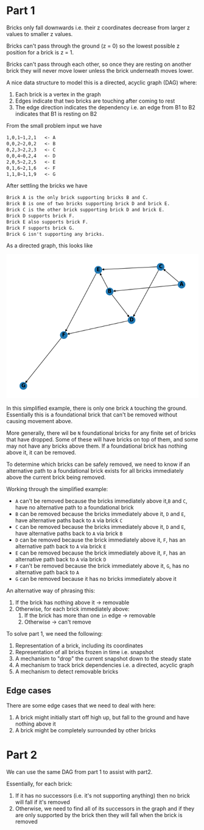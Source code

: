 # Part 1

Bricks only fall downwards i.e. their z coordinates decrease from larger z values to smaller z values.

Bricks can't pass through the ground (z = 0) so the lowest possible z position for a brick is z = 1.

Bricks can't pass through each other, so once they are resting on another brick they will never move lower unless the brick underneath moves lower.

A nice data structure to model this is a directed, acyclic graph (DAG) where:

1. Each brick is a vertex in the graph
2. Edges indicate that two bricks are touching after coming to rest
3. The edge direction indicates the dependency i.e. an edge from B1 to B2 indicates that B1 is resting on B2

From the small problem input we have

```text
1,0,1~1,2,1   <- A
0,0,2~2,0,2   <- B
0,2,3~2,2,3   <- C
0,0,4~0,2,4   <- D
2,0,5~2,2,5   <- E
0,1,6~2,1,6   <- F
1,1,8~1,1,9   <- G
```

After settling the bricks we have

```text
Brick A is the only brick supporting bricks B and C.
Brick B is one of two bricks supporting brick D and brick E.
Brick C is the other brick supporting brick D and brick E.
Brick D supports brick F.
Brick E also supports brick F.
Brick F supports brick G.
Brick G isn't supporting any bricks.
```

As a directed graph, this looks like

![DAG](dag.png)

In this simplified example, there is only one brick `A` touching the ground.
Essentially this is a foundational brick that can't be removed without causing movement above.

More generally, there wil be `N` foundational bricks for any finite set of bricks that have dropped.
Some of these will have bricks on top of them, and some may not have any bricks above them. 
If a foundational brick has nothing above it, it can be removed.

To determine which bricks can be safely removed, we need to know if an alternative path to a foundational brick exists for all bricks immediately above the current brick being removed.

Working through the simplified example:

* `A` can't be removed because the bricks immediately above it,`B` and `C`, have no alternative path to a foundational brick
* `B` can be removed because the bricks immediately above it, `D` and `E`, have alternative paths back to `A` via brick `C`
* `C` can be removed because the bricks immediately above it, `D` and `E`, have alternative paths back to `A` via brick `B`
* `D` can be removed because the brick immediately above it, `F`, has an alternative path back to `A` via brick `E`
* `E` can be removed because the brick immediately above it, `F`, has an alternative path back to `A` via brick `D`
* `F` can't be removed because the brick immediately above it, `G`, has no alternative path back to `A`
* `G` can be removed because it has no bricks immediately above it

An alternative way of phrasing this:

1. If the brick has nothing above it -> removable
2. Otherwise, for each brick immediately above:
   1. If the brick has more than one `in` edge -> removable
   2. Otherwise -> can't remove

To solve part 1, we need the following:

1. Representation of a brick, including its coordinates
2. Representation of all bricks frozen in time i.e. snapshot
3. A mechanism to "drop" the current snapshot down to the steady state
4. A mechanism to track brick dependencies i.e. a directed, acyclic graph
5. A mechanism to detect removable bricks

## Edge cases

There are some edge cases that we need to deal with here:

1. A brick might initially start off high up, but fall to the ground and have nothing above it
2. A brick might be completely surrounded by other bricks

# Part 2

We can use the same DAG from part 1 to assist with part2.

Essentially, for each brick:

1. If it has no successors (i.e. it's not supporting anything) then no brick will fall if it's removed
2. Otherwise, we need to find all of its successors in the graph and if they are only supported by the brick then they will fall when the brick is removed
